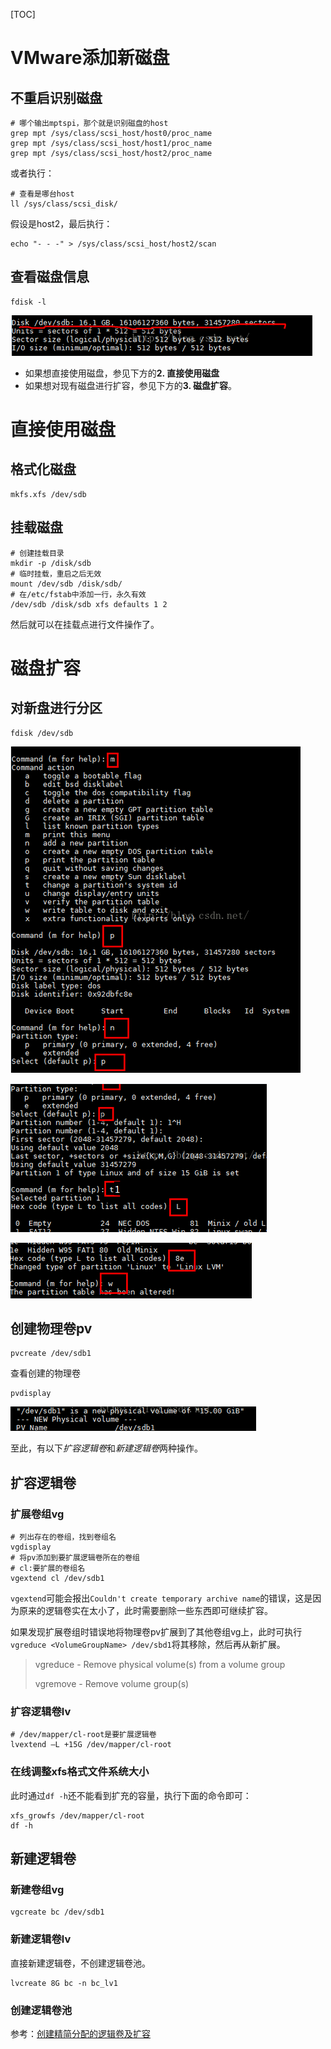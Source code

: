 [TOC]

# VMware添加新磁盘
## 不重启识别磁盘

```shell
# 哪个输出mptspi，那个就是识别磁盘的host
grep mpt /sys/class/scsi_host/host0/proc_name
grep mpt /sys/class/scsi_host/host1/proc_name
grep mpt /sys/class/scsi_host/host2/proc_name
```

或者执行：

```shell
# 查看是哪台host
ll /sys/class/scsi_disk/
```

假设是host2，最后执行：

```shell
echo "- - -" > /sys/class/scsi_host/host2/scan
```

## 查看磁盘信息
```shell
fdisk -l
```
![disk-1](img/disk-1.png)

- 如果想直接使用磁盘，参见下方的**2. 直接使用磁盘**
- 如果想对现有磁盘进行扩容，参见下方的**3. 磁盘扩容**。

# 直接使用磁盘

## 格式化磁盘

```shell
mkfs.xfs /dev/sdb
```

## 挂载磁盘

```shell
# 创建挂载目录
mkdir -p /disk/sdb
# 临时挂载，重启之后无效
mount /dev/sdb /disk/sdb/
# 在/etc/fstab中添加一行，永久有效
/dev/sdb /disk/sdb xfs defaults 1 2
```

然后就可以在挂载点进行文件操作了。

# 磁盘扩容

## 对新盘进行分区

```shell
fdisk /dev/sdb
```
![disk-2](img/disk-2.png)

![disk-3](img/disk-3.png)

![disk-4](img/disk-4.png)

## 创建物理卷pv
```shell
pvcreate /dev/sdb1
```
查看创建的物理卷
```shell
pvdisplay
```
![disk-5](img/disk-5.png)



至此，有以下*扩容逻辑卷*和*新建逻辑卷*两种操作。

## 扩容逻辑卷

### 扩展卷组vg

```shell
# 列出存在的卷组，找到卷组名
vgdisplay
# 将pv添加到要扩展逻辑卷所在的卷组
# cl:要扩展的卷组名
vgextend cl /dev/sdb1
```

`vgextend`可能会报出`Couldn't create temporary archive name`的错误，这是因为原来的逻辑卷实在太小了，此时需要删除一些东西即可继续扩容。

如果发现扩展卷组时错误地将物理卷pv扩展到了其他卷组vg上，此时可执行`vgreduce <VolumeGroupName> /dev/sbd1`将其移除，然后再从新扩展。

> vgreduce - Remove physical volume(s) from a volume group
>
> vgremove - Remove volume group(s)

### 扩容逻辑卷lv

```shell
# /dev/mapper/cl-root是要扩展逻辑卷
lvextend –L +15G /dev/mapper/cl-root
```

### 在线调整xfs格式文件系统大小

此时通过`df -h`还不能看到扩充的容量，执行下面的命令即可：

```shell
xfs_growfs /dev/mapper/cl-root
df -h
```

## 新建逻辑卷

### 新建卷组vg

```shell
vgcreate bc /dev/sdb1
```

### 新建逻辑卷lv

直接新建逻辑卷，不创建逻辑卷池。

```shell
lvcreate 8G bc -n bc_lv1
```

### 创建逻辑卷池

参考：[创建精简分配的逻辑卷及扩容](https://www.linuxtechi.com/thin-provisioned-logical-volumes-centos-7-rhel-7/)